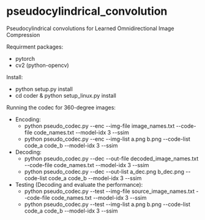 # pseudocylindrical_convolution
Pseudocylindrical convolutions for Learned Omnidirectional Image Compression

Requirment packages:
- pytorch
- cv2 (python-opencv) 
 
Install:
* python setup.py install
* cd coder & python setup_linux.py install
	
Running the codec for 360-degree images:
* Encoding:
 	* python pseudo_codec.py --enc --img-file image_names.txt --code-file code_names.txt --model-idx 3 --ssim
 	* python pseudo_codec.py --enc --img-list a.png b.png --code-list code_a code_b --model-idx 3 --ssim
* Decoding:
 	* python pseudo_codec.py --dec --out-file decoded_image_names.txt --code-file code_names.txt --model-idx 3 --ssim
 	* python pseudo_codec.py --dec --out-list a_dec.png b_dec.png --code-list code_a code_b --model-idx 3 --ssim
* Testing (Decoding and evaluate the performance):
 	* python pseudo_codec.py --test --img-file source_image_names.txt --code-file code_names.txt --model-idx 3 --ssim
 	* python pseudo_codec.py --test --img-list a.png b.png --code-list code_a code_b --model-idx 3 --ssim